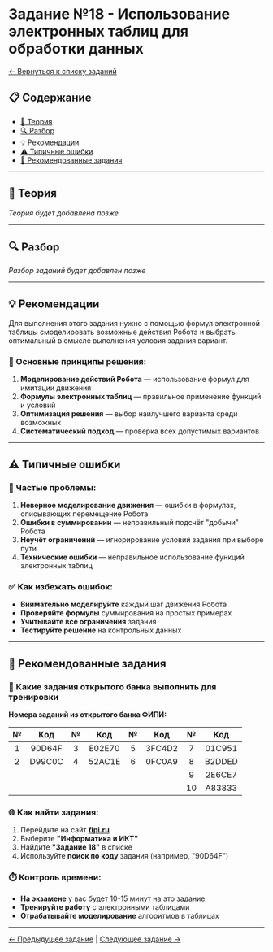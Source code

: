 # Задание №18 - Использование электронных таблиц для обработки данных

[← Вернуться к списку заданий](../README.md)

## 📋 Содержание
- [📖 Теория](#📖-теория)
- [🔍 Разбор](#🔍-разбор)
- [💡 Рекомендации](#💡-рекомендации)
- [⚠️ Типичные ошибки](#⚠️-типичные-ошибки)
- [📝 Рекомендованные задания](#📝-рекомендованные-задания)

---

## 📖 Теория

*Теория будет добавлена позже*

---

## 🔍 Разбор

*Разбор заданий будет добавлен позже*

---

## 💡 Рекомендации

Для выполнения этого задания нужно с помощью формул электронной таблицы смоделировать возможные действия Робота и выбрать оптимальный в смысле выполнения условия задания вариант.

### 🔧 Основные принципы решения:

1. **Моделирование действий Робота** — использование формул для имитации движения
2. **Формулы электронных таблиц** — правильное применение функций и условий
3. **Оптимизация решения** — выбор наилучшего варианта среди возможных
4. **Систематический подход** — проверка всех допустимых вариантов

---

## ⚠️ Типичные ошибки

### 🚫 Частые проблемы:

1. **Неверное моделирование движения** — ошибки в формулах, описывающих перемещение Робота
2. **Ошибки в суммировании** — неправильный подсчёт "добычи" Робота
3. **Неучёт ограничений** — игнорирование условий задания при выборе пути
4. **Технические ошибки** — неправильное использование функций электронных таблиц

### ✅ Как избежать ошибок:

- **Внимательно моделируйте** каждый шаг движения Робота
- **Проверяйте формулы** суммирования на простых примерах
- **Учитывайте все ограничения** задания
- **Тестируйте решение** на контрольных данных

---

## 📝 Рекомендованные задания

### 🔗 Какие задания открытого банка выполнить для тренировки

**Номера заданий из открытого банка ФИПИ:**

| № | Код | № | Код | № | Код | № | Код |
|:-:|:-:|:-:|:-:|:-:|:-:|:-:|:-:|
| 1 | 90D64F | 3 | E02E70 | 5 | 3FC4D2 | 7 | 01C951 |
| 2 | D99C0C | 4 | 52AC1E | 6 | 0FC0A9 | 8 | B2DDED |
|   |        |   |        |   |        | 9 | 2E6CE7 |
|   |        |   |        |   |        | 10 | A83833 |

### 🌐 Как найти задания:

1. Перейдите на сайт **[fipi.ru](https://fipi.ru/ege/otkrytyy-bank-zadaniy-ege)**
2. Выберите **"Информатика и ИКТ"**
3. Найдите **"Задание 18"** в списке
4. Используйте **поиск по коду** задания (например, "90D64F")

### ⏱️ Контроль времени:

- **На экзамене** у вас будет 10-15 минут на это задание
- **Тренируйте работу** с электронными таблицами
- **Отрабатывайте моделирование** алгоритмов в таблицах

---

[← Предыдущее задание](task-17.md) | [Следующее задание →](task-19.md)
